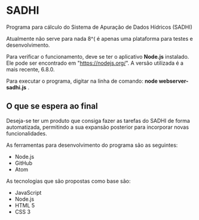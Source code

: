 # SADHI
Programa para cálculo do Sistema de Apuração de Dados Hídricos (SADHI) 

Atualmente não serve para nada 8^( é apenas uma plataforma para testes e desenvolvimento.

Para verificar o funcionamento, deve se ter o aplicativo **Node.js** instalado. Ele pode ser encontrado em "https://nodejs.org/". A versão utilizada é a mais recente, 6.8.0.

Para executar o programa, digitar na linha de comando: **node webserver-sadhi.js** <ENTER>.

## O que se espera ao final
Deseja-se ter um produto que consiga fazer as tarefas do SADHI de forma automatizada, permitindo a sua expansão posterior para incorporar novas funcionalidades.

As ferramentas para desenvolvimento do programa são as seguintes:
- Node.js
- GitHub
- Atom

As tecnologias que são propostas como base são:
- JavaScript
- Node.js
- HTML 5
- CSS 3
